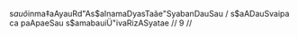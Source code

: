 s$auô$inma‡aAyauRd"As$aInamaDyasTaãe"SyabanDauSau /
s$aADauSvaipa ca paApaeSau s$amabauiÜ"ivaRizASyatae // 9 //